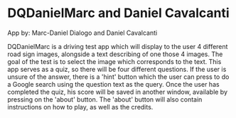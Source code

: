 # DQDanielMarc and Daniel Cavalcanti

App by: Marc-Daniel Dialogo and Daniel Cavalcanti

DQDanielMarc is a driving test app which will display to the user 4 different road sign images, alongside a text describing of one those 4 images. The goal of the test is to select the image which corresponds to the text.
This app serves as a quiz, so there will be four different questions.
If the user is unsure of the answer, there is a 'hint' button which the user can press to do a Google search using the question text as the query.
Once the user has completed the quiz, his score will be saved in another window, available by pressing on the 'about' button. The 'about' button will also contain instructions on how to play, as well as the credits.
